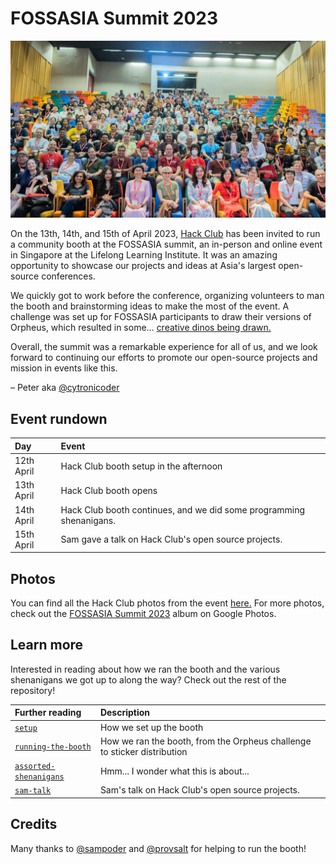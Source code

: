 # FOSSASIA Summit 2023

![Group photo](photos/group-photo.jpg)

On the 13th, 14th, and 15th of April 2023, [Hack Club](https://hackclub.com/) has been invited to run a community booth at the FOSSASIA summit, an in-person and online event in Singapore at the Lifelong Learning Institute. It was an amazing opportunity to showcase our projects and ideas at Asia's largest open-source conferences.

We quickly got to work before the conference, organizing volunteers to man the booth and brainstorming ideas to make the most of the event. A challenge was set up for FOSSASIA participants to draw their versions of Orpheus, which resulted in some… [creative dinos being drawn.](photos/challenge)

Overall, the summit was a remarkable experience for all of us, and we look forward to continuing our efforts to promote our open-source projects and mission in events like this.

– Peter aka [@cytronicoder](https://github.com/cytronicoder)

## Event rundown

| Day        | Event                                                               |
|:-----------|:--------------------------------------------------------------------|
| 12th April | Hack Club booth setup in the afternoon                              |
| 13th April | Hack Club booth opens                                               |
| 14th April | Hack Club booth continues, and we did some programming shenanigans. |
| 15th April | Sam gave a talk on Hack Club's open source projects.                |

## Photos

You can find all the Hack Club photos from the event [here.](photos) For more photos, check out the [FOSSASIA Summit 2023](https://photos.app.goo.gl/itFjzW9XvPFyx7Yh7) album on Google Photos.

## Learn more

Interested in reading about how we ran the booth and the various shenanigans we got up to along the way? Check out the rest of the repository!

| Further reading                                         | Description                                                              |
|:--------------------------------------------------------|:-------------------------------------------------------------------------|
| [`setup`](setup.md)                                     | How we set up the booth                                                  |
| [`running-the-booth`](running-the-booth.md)             | How we ran the booth, from the Orpheus challenge to sticker distribution |
| [`assorted-shenanigans`](assorted-shenanigans.md)       | Hmm... I wonder what this is about...                                    |
| [`sam-talk`](sam-talk.md)                               | Sam's talk on Hack Club's open source projects.                          |

## Credits

Many thanks to [@sampoder](https://github.com/sampoder) and [@provsalt](https://github.com/provsalt) for helping to run the booth!
